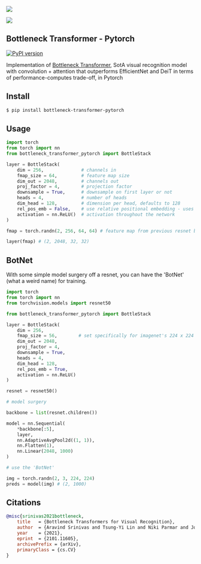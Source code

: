 <img src="./bottle-diagram.png"></img>

<img src="./bottle-diagram-2.png"></img>

## Bottleneck Transformer - Pytorch

[![PyPI version](https://badge.fury.io/py/bottleneck-transformer-pytorch.svg)](https://badge.fury.io/py/bottleneck-transformer-pytorch)

Implementation of <a href="https://arxiv.org/abs/2101.11605">Bottleneck Transformer</a>, SotA visual recognition model with convolution + attention that outperforms EfficientNet and DeiT in terms of performance-computes trade-off, in Pytorch

## Install

```bash
$ pip install bottleneck-transformer-pytorch
```

## Usage

```python
import torch
from torch import nn
from bottleneck_transformer_pytorch import BottleStack

layer = BottleStack(
    dim = 256,              # channels in
    fmap_size = 64,         # feature map size
    dim_out = 2048,         # channels out
    proj_factor = 4,        # projection factor
    downsample = True,      # downsample on first layer or not
    heads = 4,              # number of heads
    dim_head = 128,         # dimension per head, defaults to 128
    rel_pos_emb = False,    # use relative positional embedding - uses absolute if False
    activation = nn.ReLU()  # activation throughout the network
)

fmap = torch.randn(2, 256, 64, 64) # feature map from previous resnet block(s)

layer(fmap) # (2, 2048, 32, 32)
```

## BotNet

With some simple model surgery off a resnet, you can have the 'BotNet' (what a weird name) for training.

```python
import torch
from torch import nn
from torchvision.models import resnet50

from bottleneck_transformer_pytorch import BottleStack

layer = BottleStack(
    dim = 256,
    fmap_size = 56,        # set specifically for imagenet's 224 x 224
    dim_out = 2048,
    proj_factor = 4,
    downsample = True,
    heads = 4,
    dim_head = 128,
    rel_pos_emb = True,
    activation = nn.ReLU()
)

resnet = resnet50()

# model surgery

backbone = list(resnet.children())

model = nn.Sequential(
    *backbone[:5],
    layer,
    nn.AdaptiveAvgPool2d((1, 1)),
    nn.Flatten(1),
    nn.Linear(2048, 1000)
)

# use the 'BotNet'

img = torch.randn(2, 3, 224, 224)
preds = model(img) # (2, 1000)
```

## Citations

```bibtex
@misc{srinivas2021bottleneck,
    title   = {Bottleneck Transformers for Visual Recognition}, 
    author  = {Aravind Srinivas and Tsung-Yi Lin and Niki Parmar and Jonathon Shlens and Pieter Abbeel and Ashish Vaswani},
    year    = {2021},
    eprint  = {2101.11605},
    archivePrefix = {arXiv},
    primaryClass = {cs.CV}
}
```
